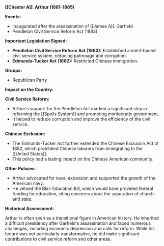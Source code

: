 **[[Chester A]]. Arthur (1881-1885)**

**Events:**

* Inaugurated after the assassination of [[James A]]. Garfield
* Pendleton Civil Service Reform Act (1883)

**Important Legislation Signed:**

* **Pendleton Civil Service Reform Act (1883):** Established a merit-based civil service system, reducing patronage and corruption.
* **Edmunds-Tucker Act (1882):** Restricted Chinese immigration.

**Groups:**

* Republican Party

**Impact on the Country:**

**Civil Service Reform:**

* Arthur's support for the Pendleton Act marked a significant step in reforming the [[Spoils System]] and promoting meritocratic government.
* It helped to reduce corruption and improve the efficiency of the civil service.

**Chinese Exclusion:**

* The Edmunds-Tucker Act further extended the Chinese Exclusion Act of 1882, which prohibited Chinese laborers from immigrating to the [[United States]].
* This policy had a lasting impact on the Chinese American community.

**Other Policies:**

* Arthur advocated for naval expansion and supported the growth of the American navy.
* He vetoed the Blair Education Bill, which would have provided federal funding for education, citing concerns about the separation of church and state.

**Historical Assessment:**

Arthur is often seen as a transitional figure in American history. He inherited a difficult presidency after Garfield's assassination and faced numerous challenges, including economic depression and calls for reform. While his tenure was not particularly transformative, he did make significant contributions to civil service reform and other areas.
